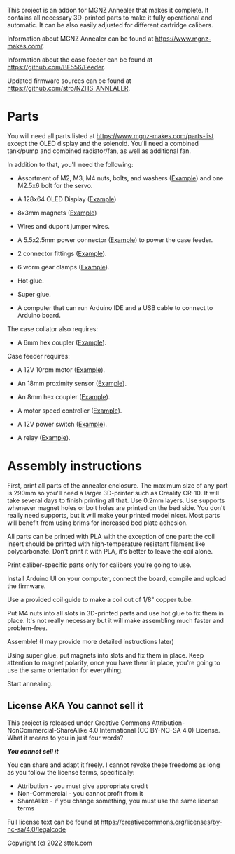 This project is an addon for MGNZ Annealer that makes it complete. It contains all necessary 3D-printed parts to make it fully operational and automatic. It can be also easily adjusted for different cartridge calibers.

Information about MGNZ Annealer can be found at <https://www.mgnz-makes.com/>. 

Information about the case feeder can be found at <https://github.com/BF556/Feeder>.

Updated firmware sources can be found at <https://github.com/stro/NZHS_ANNEALER>.

# Parts

You will need all parts listed at <https://www.mgnz-makes.com/parts-list> except the OLED display and the solenoid. You'll need a combined tank/pump and combined radiator/fan, as well as additional fan.

In addition to that, you'll need the following:

* Assortment of M2, M3, M4 nuts, bolts, and washers ([Example](https://smile.amazon.com/gp/product/B07H4MG7TC/)) and one M2.5x6 bolt for the servo. 

* A 128x64 OLED Display ([Example](https://smile.amazon.com/gp/product/B08KY21SR2/))

* 8x3mm magnets ([Example](https://smile.amazon.com/gp/product/B07CPV7X8Y/))

* Wires and dupont jumper wires.

* A 5.5x2.5mm power connector ([Example](https://smile.amazon.com/gp/product/B07QLZ9VWL/)) to power the case feeder.

* 2 connector fittings ([Example](https://smile.amazon.com/gp/product/B00CHHYRT4/)).

* 6 worm gear clamps ([Example](https://www.homedepot.com/p/Everbilt-1-2-1-1-4-in-Stainless-Steel-Hose-Clamp-6712595/202309385)).

* Hot glue.

* Super glue.

* A computer that can run Arduino IDE and a USB cable to connect to Arduino board. 

The case collator also requires:

* A 6mm hex coupler ([Example](https://smile.amazon.com/gp/product/B07K7FP2JT/)).

Case feeder requires:

* A 12V 10rpm motor ([Example](https://smile.amazon.com/gp/product/B07YBXMTWC/)).

* An 18mm proximity sensor ([Example](https://www.ebay.com/itm/143679022308)).

* An 8mm hex coupler ([Example](https://smile.amazon.com/gp/product/B08M45D6F2/)).

* A motor speed controller ([Example](https://smile.amazon.com/gp/product/B08BJ4WQCV/)).

* A 12V power switch ([Example](https://smile.amazon.com/gp/product/B07R5DMLXL/)).

* A relay ([Example](https://smile.amazon.com/gp/product/B08PNHHC65/)).


# Assembly instructions

First, print all parts of the annealer enclosure. The maximum size of any part is 290mm so you'll need a larger 3D-printer such as Creality CR-10. It will take several days to finish printing all that. 
Use 0.2mm layers. Use supports whenever magnet holes or bolt holes are printed on the bed side. You don't really need supports, but it will make your printed model nicer. Most parts will benefit from using brims for increased bed plate adhesion.   

All parts can be printed with PLA with the exception of one part: the coil insert should be printed with high-temperature resistant filament like polycarbonate. Don't print it with PLA, it's better to leave the coil alone.

Print caliber-specific parts only for calibers you're going to use. 

Install Arduino UI on your computer, connect the board, compile and upload the firmware.

Use a provided coil guide to make a coil out of 1/8" copper tube.

Put M4 nuts into all slots in 3D-printed parts and use hot glue to fix them in place. It's not really necessary but it will make assembling much faster and problem-free.

Assemble! (I may provide more detailed instructions later)

Using super glue, put magnets into slots and fix them in place. Keep attention to magnet polarity, once you have them in place, you're going to use the same orientation for everything.

Start annealing.

## License AKA **You cannot sell it**

This project is released under Creative Commons Attribution-NonCommercial-ShareAlike 4.0 International (CC BY-NC-SA 4.0) License. What it means to you in just four words?

***You cannot sell it***

You can share and adapt it freely. I cannot revoke these freedoms as long as you follow the license terms, specifically:

* Attribution - you must give appropriate credit
* Non-Commercial - you cannot profit from it
* ShareAlike - if you change something, you must use the same license terms

Full license text can be found at https://creativecommons.org/licenses/by-nc-sa/4.0/legalcode

Copyright (c) 2022 sttek.com
